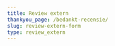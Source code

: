```yaml
---
title: Review extern
thankyou_page: /bedankt-recensie/
slug: review-extern-form
type: review_extern
---
```

